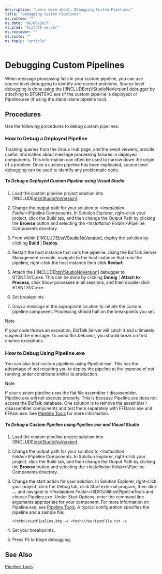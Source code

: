 ```yaml
---
description: "Learn more about: Debugging Custom Pipelines"
title: "Debugging Custom Pipelines"
ms.custom: ""
ms.date: "06/08/2017"
ms.prod: "biztalk-server"
ms.reviewer: ""
ms.suite: ""
ms.topic: "article"
---
```

# Debugging Custom Pipelines
When message processing fails in your custom pipeline, you can use source level debugging to identify and correct problems. Source level debugging is done using the [!INCLUDE[btsVStudioNoVersion](../includes/btsvstudionoversion-md.md)] debugger by attaching to BTSNTSVC.exe (if the custom pipeline is deployed) or Pipeline.exe (if using the stand-alone pipeline tool).  
  
## Procedures  
 Use the following procedures to debug custom pipelines.  
  
### How to Debug a Deployed Pipeline  
 Tracking queries from the Group Hub page, and the event viewers, provide useful information about message processing failures in deployed components. This information can often be used to narrow down the origin of a problem. Once a custom pipeline has been implicated, source level debugging can be used to identify any problematic code.  
  
##### To Debug a Deployed Custom Pipeline using Visual Studio  
  
1. Load the custom pipeline project solution into [!INCLUDE[btsVStudioNoVersion](../includes/btsvstudionoversion-md.md)].  
  
2. Change the output path for your solution to *\<Installation Folder\>*\Pipeline Components. In Solution Explorer, right-click your project, click the Build tab, and then change the Output Path by clicking the **Browse** button and selecting the *\<Installation Folder\>*\Pipeline Components directory.  
  
3. From within [!INCLUDE[btsVStudioNoVersion](../includes/btsvstudionoversion-md.md)], deploy the solution by clicking **Build** &#124; **Deploy**.  
  
4. Restart the host instance that runs the pipeline. Using the BizTalk Server Management console, navigate to the host instance that runs the pipeline, right-click the host instance then click **Restart**.  
  
5. Attach the [!INCLUDE[btsVStudioNoVersion](../includes/btsvstudionoversion-md.md)] debugger to BTSNTSVC.exe. This can be done by clicking **Debug** &#124; **Attach to Process**, click Show processes in all sessions, and then double-click BTSNTSVC.exe.  
  
6. Set breakpoints.  
  
7. Drop a message in the appropriate location to initiate the custom pipeline component. Processing should halt on the breakpoints you set.  
  
> [!NOTE]
>  If your code throws an exception, BizTalk Server will catch it and ultimately suspend the message. To avoid this behavior, you should break on first chance exceptions.  
  
### How to Debug Using Pipeline.exe  
 You can also test custom pipelines using Pipeline.exe. This has the advantage of not requiring you to deploy the pipeline at the expense of not running under conditions similar to production.  
  
> [!NOTE]
>  If your custom pipeline uses the flat file assembler / disassembler, Pipeline.exe will not execute properly. This is because Pipeline.exe does not access the BizTalk database. One solution is to remove the assembler / disassembler components and test them separately with FFDasm.exe and FFAsm.exe. See [Pipeline Tools](../core/pipeline-tools.md) for more information.  
  
##### To Debug a Custom Pipeline using Pipeline.exe and Visual Studio  
  
1. Load the custom pipeline project solution into [!INCLUDE[btsVStudioNoVersion](../includes/btsvstudionoversion-md.md)].  
  
2. Change the output path for your solution to *\<Installation Folder\>*\Pipeline Components. In Solution Explorer, right-click your project, click the Build tab, and then change the Output Path by clicking the **Browse** button and selecting the *\<Installation Folder\>*\Pipeline Components directory.  
  
3. Change the start action for your solution. In Solution Explorer, right-click your project, click the Debug tab, click Start external program, then click **…** and navigate to *\<Installation Folder\>*\SDK\Utilities\PipelineTools and choose Pipeline.exe. Under Start Options, enter the command line arguments appropriate for your component. For more information on Pipeline.exe, see [Pipeline Tools](../core/pipeline-tools.md). A typical configuration specifies the pipeline and a sample file:  
  
   ```  
   <Path>\YourPipeline.btp -d <Path>\YourTestFile.txt -c  
   ```  
  
4. Set your breakpoints.  
  
5. Press F5 to begin debugging.  
  
## See Also  
 [Pipeline Tools](../core/pipeline-tools.md)

